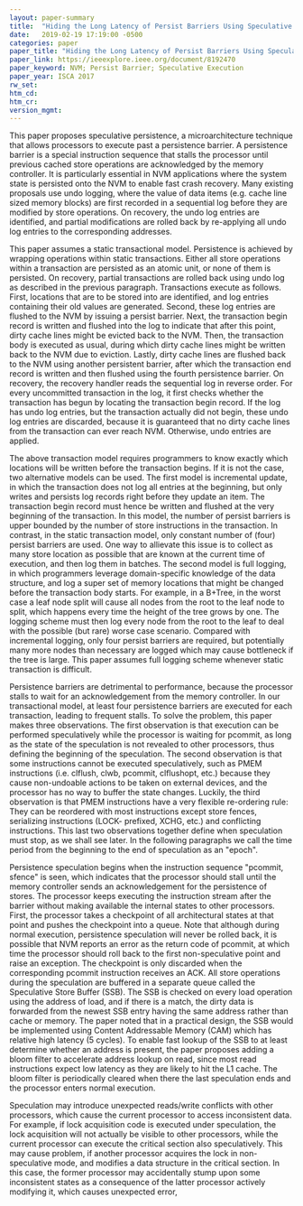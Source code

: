 ```yaml
---
layout: paper-summary
title:  "Hiding the Long Latency of Persist Barriers Using Speculative Execution"
date:   2019-02-19 17:19:00 -0500
categories: paper
paper_title: "Hiding the Long Latency of Persist Barriers Using Speculative Execution"
paper_link: https://ieeexplore.ieee.org/document/8192470
paper_keyword: NVM; Persist Barrier; Speculative Execution
paper_year: ISCA 2017
rw_set: 
htm_cd: 
htm_cr: 
version_mgmt: 
---  
```


This paper proposes speculative persistence, a microarchitecture technique that allows processors to execute past a 
persistence barrier. A persistence barrier is a special instruction sequence that stalls the processor until previous
cached store operations are acknowledged by the memory controller. It is particularly essential in NVM applications
where the system state is persisted onto the NVM to enable fast crash recovery. Many existing proposals use undo
logging, where the value of data items (e.g. cache line sized memory blocks) are first recorded in a sequential log
before they are modified by store operations. On recovery, the undo log entries are identified, and partial modifications 
are rolled back by re-applying all undo log entries to the corresponding addresses. 

This paper assumes a static transactional model. Persistence is achieved by wrapping operations within static transactions. 
Either all store operations within a transaction are persisted as an atomic unit, or none of them is persisted. On recovery,
partial transactions are rolled back using undo log as described in the previous paragraph. Transactions execute as follows.
First, locations that are to be stored into are identified, and log entries containing their old values are generated. 
Second, these log entries are flushed to the NVM by issuing a persist barrier. Next, the transaction begin record is written
and flushed into the log to indicate that after this point, dirty cache lines might be evicted back to the NVM. Then, the 
transaction body is executed as usual, during which dirty cache lines might be written back to the NVM due to eviction.
Lastly, dirty cache lines are flushed back to the NVM using another persistent barrier, after which the transaction end 
record is written and then flushed using the fourth persistence barrier. On recovery, the recovery handler reads the sequential
log in reverse order. For every uncommitted transaction in the log, it first checks whether the transaction has begun by 
locating the transaction begin record. If the log has undo log entries, but the transaction actually did not begin, these 
undo log entries are discarded, because it is guaranteed that no dirty cache lines from the transaction can ever reach NVM. 
Otherwise, undo entries are applied. 

The above transaction model requires programmers to know exactly which locations will be written before the transaction begins.
If it is not the case, two alternative models can be used. The first model is incremental update, in which the transaction 
does not log all entries at the beginning, but only writes and persists log records right before they update an item. The 
transaction begin record must hence be written and flushed at the very beginning of the transaction. In this model, the 
number of persist barriers is upper bounded by the number of store instructions in the transaction. In contrast, in the 
static transaction model, only constant number of (four) persist barriers are used. One way to allievate this issue is 
to collect as many store location as possible that are known at the current time of execution, and then log them in batches.
The second model is full logging, in which programmers leverage domain-specific knowledge of the data structure, and log 
a super set of memory locations that might be changed before the transaction body starts. For example, in a B+Tree, in
the worst case a leaf node split will cause all nodes from the root to the leaf node to split, which happens every time
the height of the tree grows by one. The logging scheme must then log every node from the root to the leaf to deal with
the possible (but rare) worse case scenario. Compared with incremental logging, only four persist barriers are required,
but potentially many more nodes than necessary are logged which may cause bottleneck if the tree is large. This paper 
assumes full logging scheme whenever static transaction is difficult.

Persistence barriers are detrimental to performance, because the processor stalls to wait for an acknowledgement from
the memory controller. In our transactional model, at least four persistence barriers are executed for each transaction,
leading to frequent stalls. To solve the problem, this paper makes three observations. The first observation is that 
execution can be performed speculatively while the processor is waiting for pcommit, as long as the state of the 
speculation is not revealed to other processors, thus defining the beginning of the speculation. The second observation 
is that some instructions cannot be executed speculatively, such as PMEM instructions (i.e. clflush, clwb, pcommit, 
clflushopt, etc.) because they cause non-undoable actions to be taken on external devices, and the processor has no
way to buffer the state changes. Luckily, the third observation is that PMEM instructions have a very flexible re-ordering 
rule: They can be reordered with most instructions except store fences, serializing instructions (LOCK- prefixed, XCHG, 
etc.) and conflicting instructions. This last two observations together define when speculation must stop, as we shall 
see later. In the following paragraphs we call the time period from the beginning to the end of speculation as an "epoch".

Persistence speculation begins when the instruction sequence "pcommit, sfence" is seen, which indicates that the processor
should stall until the memory controller sends an acknowledgement for the persistence of stores. The processor keeps executing
the instruction stream after the barrier without making available the internal states to other processors. First, the 
processor takes a checkpoint of all architectural states at that point and pushes the checkpoint into a queue. Note that
although during normal execution, persistence speculation will never be rolled back, it is possible that NVM reports an 
error as the return code of pcommit, at which time the processor should roll back to the first non-speculative point and 
raise an exception. The checkpoint is only discarded when the corresponding pcommit instruction receives an ACK. All
store operations during the speculation are buffered in a separate queue called the Speculative Store Buffer (SSB). The SSB
is checked on every load operation using the address of load, and if there is a match, the dirty data is forwarded from
the newest SSB entry having the same address rather than cache or memory. The paper noted that in a practical design, the 
SSB would be implemented using Content Addressable Memory (CAM) which has relative high latency (5 cycles). To enable 
fast lookup of the SSB to at least determine whether an address is present, the paper proposes adding a bloom filter
to accelerate address lookup on read, since most read instructions expect low latency as they are likely to hit the L1 
cache. The bloom filter is periodically cleared when there the last speculation ends and the processor enters normal execution.

Speculation may introduce unexpected reads/write conflicts with other processors, which cause the current processor to 
access inconsistent data. For example, if lock acquisition code is executed under speculation, the lock acquisition
will not actually be visible to other processors, while the current processor can execute the critical section also 
speculatively. This may cause problem, if another processor acquires the lock in non-speculative mode, and modifies a data 
structure in the critical section. In this case, the former processor may accidentally stump upon some inconsistent states 
as a consequence of the latter processor actively modifying it, which causes unexpected error, 